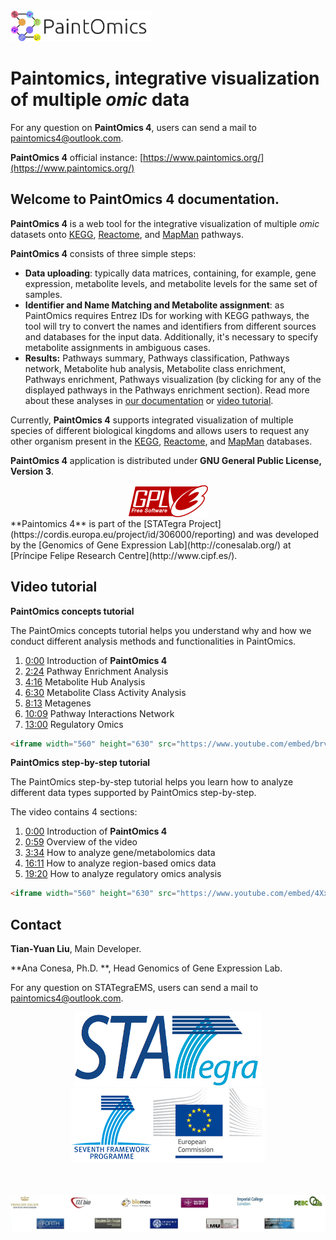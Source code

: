 <div class="imageContainer" style="" >
    <img src="docs/img/paintomics_150x690.png" height="50" title="STATegra EMS LOGO."/>
</div>

# Paintomics, integrative visualization of multiple *omic* data                                    
For any question on **PaintOmics 4**, users can send a mail to [paintomics4@outlook.com](mailto:paintomics4@outlook.com).

**PaintOmics 4** official instance: [https://www.paintomics.org/](https://www.paintomics.org/)

## Welcome to PaintOmics 4 documentation.

**PaintOmics 4** is a web tool for the integrative visualization of multiple *omic* datasets onto [KEGG](https://www.genome.jp/kegg/), [Reactome](https://reactome.org/), and [MapMan](http://www.gomapman.org/) pathways.

**PaintOmics 4** consists of three simple steps:

* **Data uploading**: typically data matrices, containing, for example, gene expression, metabolite levels, and metabolite levels for the same set of samples.
* **Identifier and Name Matching and Metabolite assignment**: as PaintOmics requires Entrez IDs for working with KEGG pathways, the tool will try to convert the names and identifiers from different sources and databases for the input data. Additionally, it's necessary to specify metabolite assignments in ambiguous cases.
* **Results:** Pathways summary, Pathways classification, Pathways network, Metabolite hub analysis, Metabolite class enrichment, Pathways enrichment, Pathways visualization (by clicking for any of the displayed pathways in the Pathways enrichment section). Read more about these analyses in [our documentation](http://paintomics.readthedocs.io/en/latest/) or [video tutorial](https://www.youtube.com/channel/UCSoQ3LSli9ZxOQTX56_WJeA).

Currently, **PaintOmics 4** supports integrated visualization of multiple species of different biological kingdoms and allows users to request any other organism present in the [KEGG](https://www.genome.jp/kegg/), [Reactome](https://reactome.org/), and [MapMan](http://www.gomapman.org/) databases.

**PaintOmics 4** application is distributed under **GNU General Public License, Version 3**.

<div class="imageContainer" style="text-align:center; font-size:10px; color:#898989" >
    <img src="docs/img/gplv3-127x51.png" title="GNU GENERAL PUBLIC LICENSE Version 3 logo."/>
</div>         
**Paintomics 4** is part of the [STATegra Project](https://cordis.europa.eu/project/id/306000/reporting) and was developed by the [Genomics of Gene Expression Lab](http://conesalab.org/) at [Príncipe Felipe Research Centre](http://www.cipf.es/).

## Video tutorial 

**PaintOmics concepts tutorial**

The PaintOmics concepts tutorial helps you understand why and how we conduct different analysis methods and functionalities in PaintOmics.

1. [0:00](https://www.youtube.com/watch?v=brvToUmL1n4&t=0s) Introduction of **PaintOmics 4**
2. [2:24](https://www.youtube.com/watch?v=brvToUmL1n4&t=144s) Pathway Enrichment Analysis 
3. [4:16](https://www.youtube.com/watch?v=brvToUmL1n4&t=256s) Metabolite Hub Analysis 
4. [6:30](https://www.youtube.com/watch?v=brvToUmL1n4&t=390s) Metabolite Class Activity Analysis  
5. [8:13](https://www.youtube.com/watch?v=brvToUmL1n4&t=493s) Metagenes 
6. [10:09](https://www.youtube.com/watch?v=brvToUmL1n4&t=609s) Pathway Interactions Network 
7. [13:00](https://www.youtube.com/watch?v=brvToUmL1n4&t=780s) Regulatory Omics

```html
<iframe width="560" height="630" src="https://www.youtube.com/embed/brvToUmL1n4" title="YouTube video player" frameborder="0" allow="accelerometer; autoplay; clipboard-write; encrypted-media; gyroscope; picture-in-picture" allowfullscreen></iframe>
```

**PaintOmics step-by-step tutorial**

The PaintOmics step-by-step tutorial helps you learn how to analyze different data types supported by PaintOmics step-by-step. 

The video contains 4 sections: 

1. [0:00](https://www.youtube.com/watch?v=4XxPKqAubsA&t=0s) Introduction of **PaintOmics 4**
2. [0:59](https://www.youtube.com/watch?v=4XxPKqAubsA&t=59s) Overview of the video
3. [3:34](https://www.youtube.com/watch?v=4XxPKqAubsA&t=214s) How to analyze gene/metabolomics data 
4. [16:11](https://www.youtube.com/watch?v=4XxPKqAubsA&t=971s) How to analyze region-based omics data
5. [19:20](https://www.youtube.com/watch?v=4XxPKqAubsA&t=1160s) How to analyze regulatory omics analysis

```html
<iframe width="560" height="630" src="https://www.youtube.com/embed/4XxPKqAubsA" title="YouTube video player" frameborder="0" allow="accelerometer; autoplay; clipboard-write; encrypted-media; gyroscope; picture-in-picture" allowfullscreen></iframe>
```

## Contact

**Tian-Yuan Liu**, Main Developer.

**Ana Conesa, Ph.D. **, Head Genomics of Gene Expression Lab.

For any question on STATegraEMS, users can send a mail to [paintomics4@outlook.com](mailto:paintomics4@outlook.com).


<div class="imageContainer" style="text-align:center; font-size:10px; color:#898989" >
    <img src="docs/img/stategra_logo.png" title="The STATegra Project logo."/>
    <img src="docs/img/stategra_logo2.png" title="7th FRAMEWORK PROGRAMME, EUROPEAN COMMISSION"/>
</div>

<div class="imageContainer" style="margin-top:50px; text-align:center; font-size:10px; color:#898989" >
    <img src="docs/img/stategra_partners_logo.jpg" title="The STATegra Consorcium."/>
</div>
